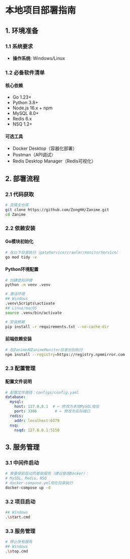 # 本地项目部署指南

## 1. 环境准备
### 1.1 系统要求
- **操作系统**: Windows/Linux

### 1.2 必备软件清单
#### 核心依赖
- Go 1.23+
- Python 3.8+
- Node.js 16.x + npm
- MySQL 8.0+
- Redis 6.x
- NSQ 1.2+

#### 可选工具
- Docker Desktop（容器化部署）
- Postman（API调试）
- Redis Desktop Manager（Redis可视化）

## 2. 部署流程
### 2.1 代码获取
```bash
# 克隆主仓库
git clone https://github.com/ZongHH/Zanime.git
cd Zanime
```

### 2.2 依赖安装
#### Go模块初始化
```bash
# 在以下目录执行（gateService/crawler/monitorService）
go mod tidy -v
```

#### Python环境配置
```bash
# 创建虚拟环境
python -m venv .venv

# 激活环境
## Windows
.venv\Scripts\activate
## Linux/macOS
source .venv/bin/activate

# 安装依赖
pip install -r requirements.txt --no-cache-dir
```

#### 前端依赖安装
```bash
# 在Zanime和ZanimeMonitor目录分别执行
npm install --registry=https://registry.npmmirror.com
```

### 2.3 配置管理
#### 配置文件说明
```yaml
# 配置文件路径：configs/config.yaml
database:
  mysql:
    host: 127.0.0.1  # ← 修改为本地MySQL地址
    port: 3306        # ← 修改为实际端口
  redis:
    addr: localhost:6379
  nsq:
    nsqd: 127.0.0.1:5150
```

## 3. 服务管理
### 3.1 中间件启动
```bash
# 需要提前启动的基础服务（建议使用Docker）：
# MySQL、Redis、NSQ
# docker-compose.yml所在目录执行
docker-compose up -d
```

### 3.2 项目启动
```bash
## Windows
.\start.cmd
```

### 3.3 服务管理
```bash
# 停止所有服务
## Windows
.\stop.cmd
```